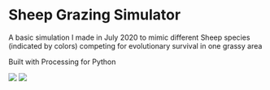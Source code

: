 # Sheep Grazing Simulator

A basic simulation I made in July 2020 to mimic different Sheep species (indicated by colors) competing for evolutionary survival in one grassy area

Built with Processing for Python

<img src="https://github.com/daminals/StarStruck/blob/master/static/fight1.png">
<img src="https://github.com/daminals/StarStruck/blob/master/static/fight2.png">

